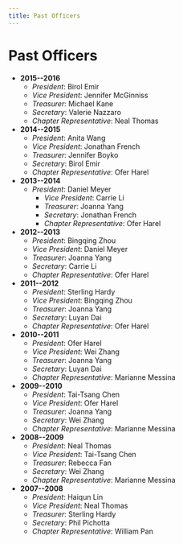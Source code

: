 ```yaml
---
title: Past Officers
---
```


# Past Officers

* **2015--2016**
    * *President*: Birol Emir
    * *Vice President*: Jennifer McGinniss
    * *Treasurer*: Michael Kane
    * *Secretary*: Valerie Nazzaro
    * *Chapter Representative*: Neal Thomas
* **2014--2015**
    * *President*: Anita Wang
    * *Vice President*: Jonathan French
    * *Treasurer*: Jennifer Boyko
    * *Secretary*: Birol Emir
    * *Chapter Representative*: Ofer Harel
* **2013--2014**
  * *President*: Daniel Meyer
    * *Vice President*: Carrie Li
    * *Treasurer*: Joanna Yang
    * *Secretary*: Jonathan French
    * *Chapter Representative*: Ofer Harel
* **2012--2013**
    * *President*: Bingqing Zhou
    * *Vice President*: Daniel Meyer
    * *Treasurer*: Joanna Yang
    * *Secretary*: Carrie Li
    * *Chapter Representative*: Ofer Harel
* **2011--2012**
    * *President*: Sterling Hardy
    * *Vice President*: Bingqing Zhou
    * *Treasurer*: Joanna Yang
    * *Secretary*: Luyan Dai
    * *Chapter Representative*: Ofer Harel
* **2010--2011**
    * *President*: Ofer Harel
    * *Vice President*: Wei Zhang
    * *Treasurer*: Joanna Yang
    * *Secretary*: Luyan Dai
    * *Chapter Representative*: Marianne Messina
* **2009--2010**
    * *President*: Tai-Tsang Chen
    * *Vice President*: Ofer Harel
    * *Treasurer*: Joanna Yang
    * *Secretary*: Wei Zhang
    * *Chapter Representative*: Marianne Messina
* **2008--2009**
    * *President*: Neal Thomas
    * *Vice President*: Tai-Tsang Chen
    * *Treasurer*: Rebecca Fan
    * *Secretary*: Wei Zhang
    * *Chapter Representative*: Marianne Messina
* **2007--2008**
    * *President*: Haiqun Lin
    * *Vice President*: Neal Thomas
    * *Treasurer*: Sterling Hardy
    * *Secretary*: Phil Pichotta
    * *Chapter Representative*: William Pan
